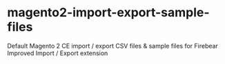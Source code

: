 # magento2-import-export-sample-files
Default Magento 2 CE import / export CSV files &amp; sample files for Firebear Improved Import / Export extension

